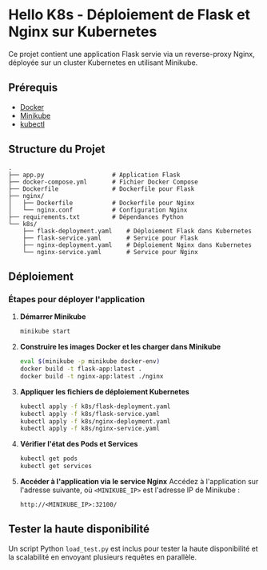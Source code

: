 # Hello K8s - Déploiement de Flask et Nginx sur Kubernetes

Ce projet contient une application Flask servie via un reverse-proxy Nginx, déployée sur un cluster Kubernetes en utilisant Minikube.

## Prérequis

- [Docker](https://www.docker.com/)
- [Minikube](https://minikube.sigs.k8s.io/docs/start/)
- [kubectl](https://kubernetes.io/docs/tasks/tools/)

## Structure du Projet

```
.
├── app.py                   # Application Flask
├── docker-compose.yml       # Fichier Docker Compose
├── Dockerfile               # Dockerfile pour Flask
├── nginx/
│   ├── Dockerfile           # Dockerfile pour Nginx
│   └── nginx.conf           # Configuration Nginx
├── requirements.txt         # Dépendances Python
└── k8s/
    ├── flask-deployment.yaml    # Déploiement Flask dans Kubernetes
    ├── flask-service.yaml       # Service pour Flask
    ├── nginx-deployment.yaml    # Déploiement Nginx dans Kubernetes
    └── nginx-service.yaml       # Service pour Nginx
```

## Déploiement

### Étapes pour déployer l'application

1. **Démarrer Minikube**
   ```bash
   minikube start
   ```

2. **Construire les images Docker et les charger dans Minikube**
   ```bash
   eval $(minikube -p minikube docker-env)
   docker build -t flask-app:latest .
   docker build -t nginx-app:latest ./nginx
   ```

3. **Appliquer les fichiers de déploiement Kubernetes**
   ```bash
   kubectl apply -f k8s/flask-deployment.yaml
   kubectl apply -f k8s/flask-service.yaml
   kubectl apply -f k8s/nginx-deployment.yaml
   kubectl apply -f k8s/nginx-service.yaml
   ```

4. **Vérifier l'état des Pods et Services**
   ```bash
   kubectl get pods
   kubectl get services
   ```

5. **Accéder à l'application via le service Nginx**
   Accédez à l'application sur l'adresse suivante, où `<MINIKUBE_IP>` est l'adresse IP de Minikube :
   ```
   http://<MINIKUBE_IP>:32100/
   ```

## Tester la haute disponibilité

Un script Python `load_test.py` est inclus pour tester la haute disponibilité et la scalabilité en envoyant plusieurs requêtes en parallèle.

